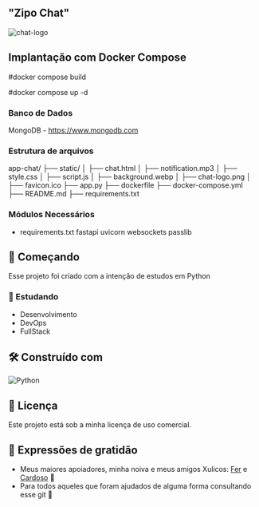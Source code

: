 ## "Zipo Chat"

![chat-logo](https://github.com/user-attachments/assets/9a6003a0-50ec-4458-ba53-1dc4cef94b2c)

## Implantação com Docker Compose

#docker compose build 

#docker compose up -d

### Banco de Dados 

MongoDB - https://www.mongodb.com

### Estrutura de arquivos

app-chat/
├── static/
│   ├── chat.html
│   ├── notification.mp3
│   ├── style.css
│   ├── script.js
│   ├── background.webp
│   ├── chat-logo.png
│   ├── favicon.ico
├── app.py
├── dockerfile
├── docker-compose.yml
├── README.md
├── requirements.txt

### Módulos Necessários

* requirements.txt
fastapi
uvicorn
websockets
passlib

## 🚀 Começando

Esse projeto foi criado com a intenção de estudos em Python 

### 🔩 Estudando

- Desenvolvimento
- DevOps
- FullStack

## 🛠️ Construído com

![Python](https://img.shields.io/badge/python-3670A0?style=for-the-badge&logo=python&logoColor=ffdd54)

## 📄 Licença

Este projeto está sob a minha licença de uso comercial.

## 🎁 Expressões de gratidão

* Meus maiores apoiadores, minha noiva e meus amigos Xulicos: [Fer](https://github.com/fernandopinheiroserra) e [Cardoso](https://github.com/gabrielcardoso13) 🍺
* Para todos aqueles que foram ajudados de alguma forma consultando esse git 🔩
